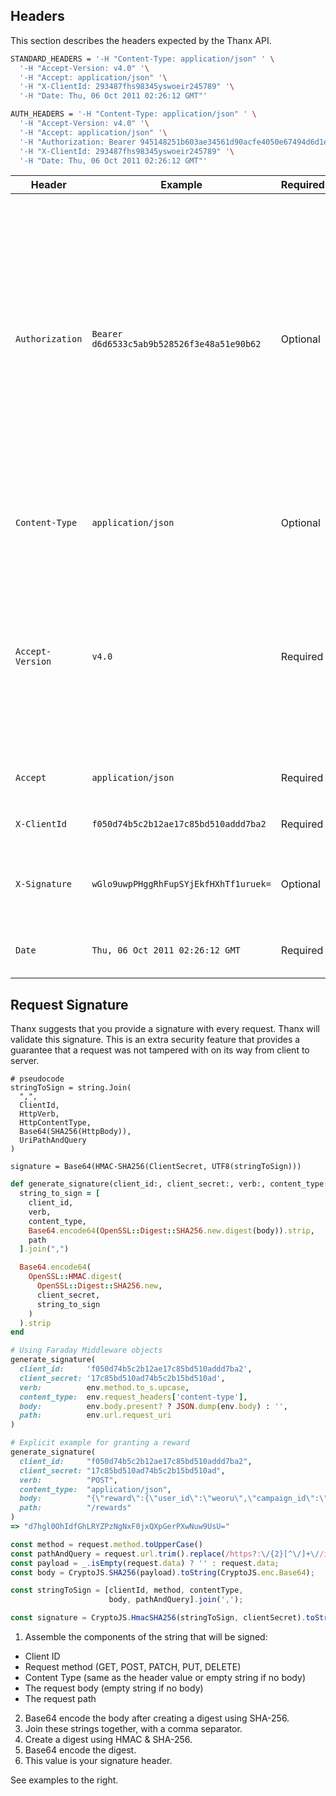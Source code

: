 ## Headers

This section describes the headers expected by the Thanx API.

```bash
STANDARD_HEADERS = '-H "Content-Type: application/json" ' \
  '-H "Accept-Version: v4.0" '\
  '-H "Accept: application/json" '\
  '-H "X-ClientId: 293487fhs98345yswoeir245789" '\
  '-H "Date: Thu, 06 Oct 2011 02:26:12 GMT"'

AUTH_HEADERS = '-H "Content-Type: application/json" ' \
  '-H "Accept-Version: v4.0" '\
  '-H "Accept: application/json" '\
  '-H "Authorization: Bearer 945148251b603ae34561d90acfe4050e67494d6d1e65d4d3d52798407f03c0bd" '\
  '-H "X-ClientId: 293487fhs98345yswoeir245789" '\
  '-H "Date: Thu, 06 Oct 2011 02:26:12 GMT"'
```

Header | Example | Required | Description
------ | ------- | -------- | -----------
`Authorization` | `Bearer d6d6533c5ab9b528526f3e48a51e90b62` | Optional | All Thanx Loyalty API endpoints are protected and must be authorized via end user access tokens. These access tokens can be retrieved through an integration with Thanx SSO. The format of the header should be: `Bearer access_token`. Some endpoints don't require a user to be signed in; these are called out in their separate sections.
`Content-Type` | `application/json` | Optional | The only accepted value is `application/json` or empty if no body
`Accept-Version` | `v4.0` | Required | The Accept-Version header specifies which version of the Thanx API that should be used. The current version is `v4.0`. This header is required for every request. Thanx will notify you when a new API version is available.
`Accept` | `application/json` | Required | The only accepted value is `application/json`
`X-ClientId` | `f050d74b5c2b12ae17c85bd510addd7ba2` | Required | Thanx will provide you with this value.
`X-Signature` | `wGlo9uwpPHggRhFupSYjEkfHXhTf1uruek=` | Optional | This should be computed on a per-request basis following the algorithm described below.
`Date` | `Thu, 06 Oct 2011 02:26:12 GMT` | Required | This timestamp must be within 5 minutes of Thanx server time.

## Request Signature

Thanx suggests that you provide a signature with every request. Thanx will validate this signature. This is an extra security
feature that provides a guarantee that a request was not tampered with on its way from client to server.

```plaintext
# pseudocode
stringToSign = string.Join(
  ",",
  ClientId,
  HttpVerb,
  HttpContentType,
  Base64(SHA256(HttpBody)),
  UriPathAndQuery
)

signature = Base64(HMAC-SHA256(ClientSecret, UTF8(stringToSign)))
```

```ruby
def generate_signature(client_id:, client_secret:, verb:, content_type:, body:, path: )
  string_to_sign = [
    client_id,
    verb,
    content_type,
    Base64.encode64(OpenSSL::Digest::SHA256.new.digest(body)).strip,
    path
  ].join(",")

  Base64.encode64(
    OpenSSL::HMAC.digest(
      OpenSSL::Digest::SHA256.new,
      client_secret,
      string_to_sign
    )
  ).strip
end

# Using Faraday Middleware objects
generate_signature(
  client_id:     'f050d74b5c2b12ae17c85bd510addd7ba2',
  client_secret: '17c85bd510ad74b5c2b15bd510ad',
  verb:          env.method.to_s.upcase,
  content_type:  env.request_headers['content-type'],
  body:          env.body.present? ? JSON.dump(env.body) : '',
  path:          env.url.request_uri
)

# Explicit example for granting a reward
generate_signature(
  client_id:     "f050d74b5c2b12ae17c85bd510addd7ba2",
  client_secret: "17c85bd510ad74b5c2b15bd510ad",
  verb:          "POST",
  content_type:  "application/json",
  body:          "{\"reward\":{\"user_id\":\"weoru\",\"campaign_id\":\"weroui234890f\"}}",
  path:          "/rewards"
)
=> "d7hgl0OhIdfGhLRYZPzNgNxF0jxQXpGerPXwNuw9UsU="
```

```javascript
const method = request.method.toUpperCase()
const pathAndQuery = request.url.trim().replace(/https?:\/{2}[^\/]+\//i, '/')
const payload = _.isEmpty(request.data) ? '' : request.data;
const body = CryptoJS.SHA256(payload).toString(CryptoJS.enc.Base64);

const stringToSign = [clientId, method, contentType,
                      body, pathAndQuery].join(',');

const signature = CryptoJS.HmacSHA256(stringToSign, clientSecret).toString(CryptoJS.enc.Base64);
```

1. Assemble the components of the string that will be signed:
  - Client ID
  - Request method (GET, POST, PATCH, PUT, DELETE)
  - Content Type (same as the header value or empty string if no body)
  - The request body (empty string if no body)
  - The request path

2. Base64 encode the body after creating a digest using SHA-256.
3. Join these strings together, with a comma separator.
4. Create a digest using HMAC & SHA-256.
5. Base64 encode the digest.
6. This value is your signature header.

See examples to the right.
